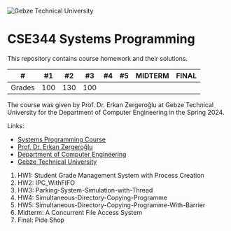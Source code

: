 
![Gebze Technical University](https://abl.gtu.edu.tr/html/mobil/gtu_logo_en_500.png)
# CSE344 Systems Programming

This repository contains course homework and their solutions.

| #      	| #1  	| #2  	| #3 	| #4  	| #5  	| MIDTERM 	| FINAL     |
|--------	|-----	|-----	|----	|-----	|-----	|--------	|--------	|
| Grades 	| 100   |  130	| 100	|     	|    	|        	|        	|

The course was given by Prof. Dr. Erkan Zergeroğlu at Gebze Technical University for the Department of Computer Engineering in the Spring 2024.

Links:
* [Systems Programming Course](https://abl.gtu.edu.tr/ects/?dil=en&modul=ders_bilgi_formu&bolum=104&tip=lisans&duzey=ucuncu&dno=BİL%20344)
* [Prof. Dr. Erkan Zergeroğlu](https://www.gtu.edu.tr/tr/personel/98/10414/display.aspx)
* [Department of Computer Engineering](https://www.gtu.edu.tr/kategori/91/3/bilgisayar-muhendisligi.aspx?languageId=2)
* [Gebze Technical University](https://www.gtu.edu.tr/?languageId=2)

1. HW1: Student Grade Management System with Process Creation
2. HW2: IPC_WithFIFO
3. HW3: Parking-System-Simulation-with-Thread
4. HW4: Simultaneous-Directory-Copying-Programme
5. HW5: Simultaneous-Directory-Copying-Programme-With-Barrier
6. Midterm: A Concurrent File Access System
7. Final: Pide Shop
